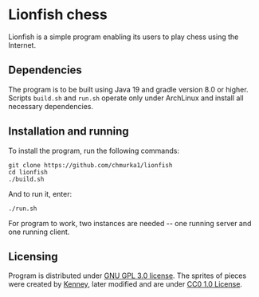# Lionfish chess

Lionfish is a simple program enabling its users to play chess using the Internet.

## Dependencies

The program is to be built using Java 19 and gradle version 8.0 or higher. Scripts `build.sh` and `run.sh` operate only under ArchLinux and install all necessary dependencies.

## Installation and running

To install the program, run the following commands: 
```
git clone https://github.com/chmurka1/lionfish
cd lionfish
./build.sh
```

And to run it, enter:

```
./run.sh
```

For program to work, two instances are needed -- one running server and one running client.

## Licensing

Program is distributed under [GNU GPL 3.0 license](https://www.gnu.org/licenses/gpl-3.0.en.html). The sprites of pieces were created by [Kenney](https://opengameart.org/users/kenney), later modified and are under [CC0 1.0 License](https://creativecommons.org/publicdomain/zero/1.0/).
